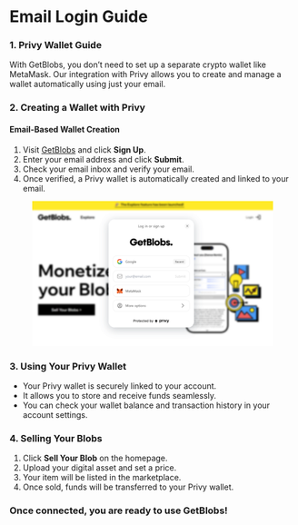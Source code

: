 # Email Login Guide

### 1. Privy Wallet Guide

With GetBlobs, you don’t need to set up a separate crypto wallet like MetaMask. Our integration with Privy allows you to create and manage a wallet automatically using just your email.

### 2. Creating a Wallet with Privy

#### Email-Based Wallet Creation

1. Visit [GetBlobs](https://getblobs.com) and click **Sign Up**.
2. Enter your email address and click **Submit**.
3. Check your email inbox and verify your email.
4. Once verified, a Privy wallet is automatically created and linked to your email.



<figure><img src="../.gitbook/assets/image (1).png" alt=""><figcaption></figcaption></figure>

### 3. Using Your Privy Wallet

* Your Privy wallet is securely linked to your account.
* It allows you to store and receive funds seamlessly.
* You can check your wallet balance and transaction history in your account settings.

### 4. Selling Your Blobs

1. Click **Sell Your Blob** on the homepage.
2. Upload your digital asset and set a price.
3. Your item will be listed in the marketplace.
4. Once sold, funds will be transferred to your Privy wallet.

### Once connected, you are ready to use GetBlobs!
